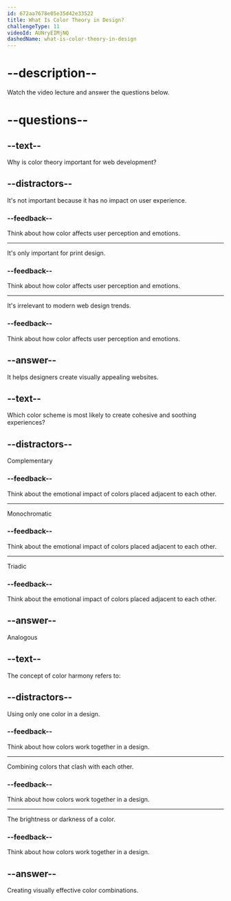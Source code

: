 ```yaml
---
id: 672aa7678e05e35d42e33522
title: What Is Color Theory in Design?
challengeType: 11
videoId: AUNryEIMjNQ
dashedName: what-is-color-theory-in-design
---
```


# --description--

Watch the video lecture and answer the questions below.

# --questions--

## --text--

Why is color theory important for web development?

## --distractors--

It's not important because it has no impact on user experience.

### --feedback--

Think about how color affects user perception and emotions.

---

It's only important for print design.

### --feedback--

Think about how color affects user perception and emotions.

---

It's irrelevant to modern web design trends.

### --feedback--

Think about how color affects user perception and emotions.

## --answer--

It helps designers create visually appealing websites.

## --text--

Which color scheme is most likely to create cohesive and soothing experiences?

## --distractors--

Complementary

### --feedback--

Think about the emotional impact of colors placed adjacent to each other.

---

Monochromatic

### --feedback--

Think about the emotional impact of colors placed adjacent to each other.

---

Triadic

### --feedback--

Think about the emotional impact of colors placed adjacent to each other.

## --answer--

Analogous

## --text--

The concept of color harmony refers to:

## --distractors--

Using only one color in a design.

### --feedback--

Think about how colors work together in a design.

---

Combining colors that clash with each other.

### --feedback--

Think about how colors work together in a design.

---

The brightness or darkness of a color.

### --feedback--

Think about how colors work together in a design.

## --answer--

Creating visually effective color combinations.

